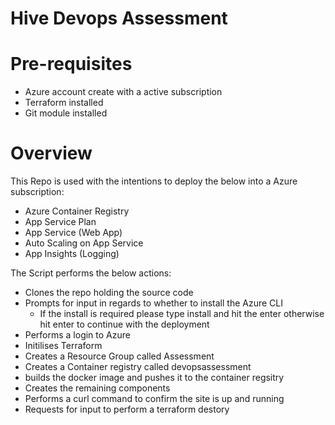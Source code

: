 # Hive Devops Assessment
# Pre-requisites
 - Azure account create with a active subscription
 - Terraform installed
 - Git module installed
# Overview
This Repo is used with the intentions to deploy the below into a Azure subscription:

- Azure Container Registry
- App Service Plan
- App Service (Web App)
- Auto Scaling on App Service
- App Insights (Logging)

The Script performs the below actions:

- Clones the repo holding the source code
- Prompts for input in regards to whether to install the Azure CLI
    - If the install is required please type install and hit the enter otherwise hit enter to continue with the deployment
- Performs a login to Azure
- Initilises Terraform
- Creates a Resource Group called Assessment
- Creates a Container registry called devopsassessment
- builds the docker image and pushes it to the container regsitry
-  Creates the remaining components
- Performs a curl command to confirm the site is up and running
- Requests for input to perform a terraform destory
